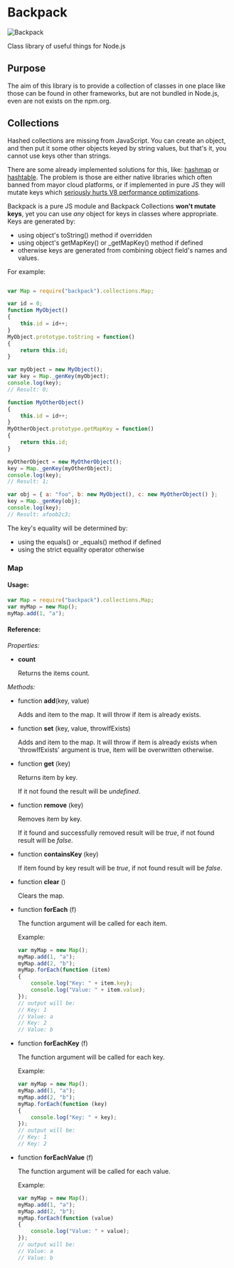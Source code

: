 # Backpack

![Backpack](http://4.bp.blogspot.com/-HWzrWGNMwGA/T9adhLWLaZI/AAAAAAAADsY/2TRrMuYUMWM/s1600/acw_how-to-draw-backpack-from-dora-the-explorer-tutorial-drawing.jpeg)

Class library of useful things for Node.js

## Purpose

The aim of this library is to provide a collection of classes in one place like those can be found in other frameworks, 
but are not bundled in Node.js, even are not exists on the npm.org.

## Collections

Hashed collections are missing from JavaScript. You can create an object, and then put it some other objects keyed by string values, but that's it,
 you cannot use keys other than strings.

There are some already implemented solutions for this, like: [hashmap](https://www.npmjs.org/package/hashmap) or [hashtable](https://www.npmjs.org/package/hashtable).
The problem is those are either native libraries which often banned from mayor cloud platforms, or if implemented in pure JS they will mutate keys which 
[seriously hurts V8 performance optimizations](http://www.html5rocks.com/en/tutorials/speed/v8/).

Backpack is a pure JS module and Backpack Collections **won't mutate keys**, yet you can use *any* object for keys in classes where appropriate.
Keys are generated by:

- using object's toString() method if overridden
- using object's getMapKey() or \_getMapKey() method if defined
- otherwise keys are generated from combining object field's names and values.

For example:

```javascript

var Map = require("backpack").collections.Map;

var id = 0;
function MyObject()
{
    this.id = id++;
}
MyObject.prototype.toString = function()
{
    return this.id; 
}

var myObject = new MyObject();
var key = Map._genKey(myObject);
console.log(key);
// Result: 0;

function MyOtherObject()
{
    this.id = id++;
}
MyOtherObject.prototype.getMapKey = function()
{
    return this.id; 
}

myOtherObject = new MyOtherObject();
key = Map._genKey(myOtherObject);
console.log(key);
// Result: 1;

var obj = { a: "foo", b: new MyObject(), c: new MyOtherObject() };
key = Map._genKey(obj);
console.log(key);
// Result: afoob2c3;
```

The key's equality will be determined by:
- using the equals() or \_equals() method if defined
- using the strict equality operator otherwise

### Map

#### Usage:

```javascript
var Map = require("backpack").collections.Map;
var myMap = new Map();
myMap.add(1, "a");
```

#### Reference:

*Properties:*

- **count** 
    
    Returns the items count.

*Methods:*

- function **add**(key, value)

    Adds and item to the map. It will throw if item is already exists.

- function **set** (key, value, throwIfExists)

    Adds and item to the map. It will throw if item is already exists when 'throwIfExists' argument is true, item will be overwritten otherwise.

- function **get** (key)

    Returns item by key. 
    
    If it not found the result will be *undefined*.

- function **remove** (key)

    Removes item by key. 
    
    If it found and successfully removed result will be *true*, if not found result will be *false*.

- function **containsKey** (key)

    If item found by key result will be *true*, if not found result will be *false*.

- function **clear** ()

    Clears the map.

- function **forEach** (f)

    The function argument will be called for each item.
    
    Example:
    
    ```javascript
    var myMap = new Map();
    myMap.add(1, "a");
    myMap.add(2, "b");
    myMap.forEach(function (item)
    {
        console.log("Key: " + item.key);
        console.log("Value: " + item.value);
    });
    // output will be:
    // Key: 1
    // Value: a
    // Key: 2
    // Value: b
    ```

- function **forEachKey** (f)

    The function argument will be called for each key.
    
    Example:
    
    ```javascript
    var myMap = new Map();
    myMap.add(1, "a");
    myMap.add(2, "b");
    myMap.forEach(function (key)
    {
        console.log("Key: " + key);
    });
    // output will be:
    // Key: 1
    // Key: 2
    ```

- function **forEachValue** (f)

    The function argument will be called for each value.
        
    Example:
    
    ```javascript
    var myMap = new Map();
    myMap.add(1, "a");
    myMap.add(2, "b");
    myMap.forEach(function (value)
    {
        console.log("Value: " + value);
    });
    // output will be:
    // Value: a
    // Value: b
    ```
